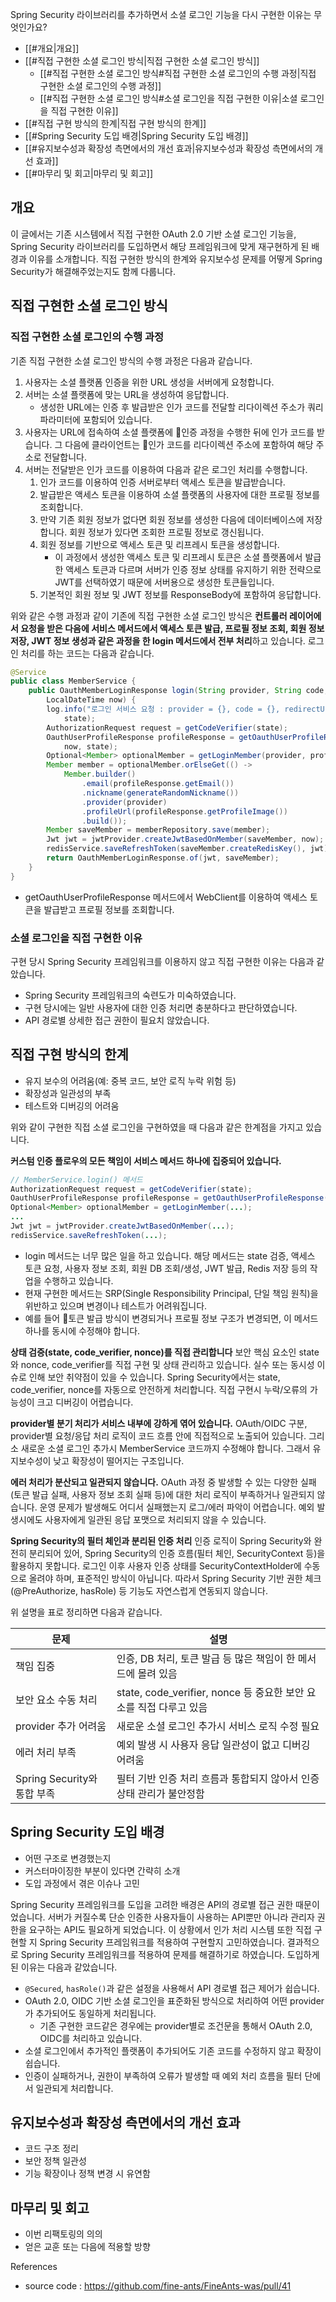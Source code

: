 Spring Security 라이브러리를 추가하면서 소셜 로그인 기능을 다시 구현한 이유는 무엇인가요?

- [[#개요|개요]]
- [[#직접 구현한 소셜 로그인 방식|직접 구현한 소셜 로그인 방식]]
	- [[#직접 구현한 소셜 로그인 방식#직접 구현한 소셜 로그인의 수행 과정|직접 구현한 소셜 로그인의 수행 과정]]
	- [[#직접 구현한 소셜 로그인 방식#소셜 로그인을 직접 구현한 이유|소셜 로그인을 직접 구현한 이유]]
- [[#직접 구현 방식의 한계|직접 구현 방식의 한계]]
- [[#Spring Security 도입 배경|Spring Security 도입 배경]]
- [[#유지보수성과 확장성 측면에서의 개선 효과|유지보수성과 확장성 측면에서의 개선 효과]]
- [[#마무리 및 회고|마무리 및 회고]]


## 개요
이 글에서는 기존 시스템에서 직접 구현한 OAuth 2.0 기반 소셜 로그인 기능을, Spring Security 라이브러리를 도입하면서 해당 프레임워크에 맞게 재구현하게 된 배경과 이유를 소개합니다. 직접 구현한 방식의 한계와 유지보수성 문제를 어떻게 Spring Security가 해결해주었는지도 함께 다룹니다.

## 직접 구현한 소셜 로그인 방식
### 직접 구현한 소셜 로그인의 수행 과정
기존 직접 구현한 소셜 로그인 방식의 수행 과정은 다음과 같습니다.
1. 사용자는 소셜 플랫폼 인증을 위한 URL 생성을 서버에게 요청합니다.
2. 서버는 소셜 플랫폼에 맞는 URL을 생성하여 응답합니다.
	- 생성한 URL에는 인증 후 발급받은 인가 코드를 전달할 리다이렉션 주소가 쿼리 파라미터에 포함되어 있습니다.
3. 사용자는 URL에 접속하여 소셜 플랫폼에 인증 과정을 수행한 뒤에 인가 코드를 받습니다. 그 다음에 클라이언트는 인가 코드를 리다이렉션 주소에 포함하여 해당 주소로 전달합니다.
4. 서버는 전달받은 인가 코드를 이용하여 다음과 같은 로그인 처리를 수행합니다.
	1. 인가 코드를 이용하여 인증 서버로부터 액세스 토큰을 발급받습니다.
	2. 발급받은 액세스 토큰을 이용하여 소셜 플랫폼의 사용자에 대한 프로필 정보를 조회합니다.
	3. 만약 기존 회원 정보가 없다면 회원 정보를 생성한 다음에 데이터베이스에 저장합니다. 회원 정보가 있다면 조회한 프로필 정보로 갱신됩니다.
	4. 회원 정보를 기반으로 액세스 토큰 및 리프레시 토큰을 생성합니다.
		- 이 과정에서 생성한 액세스 토큰 및 리프레시 토큰은 소셜 플랫폼에서 발급한 액세스 토큰과 다르며 서버가 인증 정보 상태를 유지하기 위한 전략으로 JWT를 선택하였기 때문에 서버용으로 생성한 토큰들입니다.
	5. 기본적인 회원 정보 및 JWT 정보를 ResponseBody에 포함하여 응답합니다.

위와 같은 수행 과정과 같이 기존에 직접 구현한 소셜 로그인 방식은 **컨트롤러 레이어에서 요청을 받은 다음에 서비스 메서드에서 액세스 토큰 발급, 프로필 정보 조회, 회원 정보 저장, JWT 정보 생성과 같은 과정을 한 login 메서드에서 전부 처리**하고 있습니다. 로그인 처리를 하는 코드는 다음과 같습니다.
```java
@Service
public class MemberService {
	public OauthMemberLoginResponse login(String provider, String code, String redirectUrl, String state,
		LocalDateTime now) {
		log.info("로그인 서비스 요청 : provider = {}, code = {}, redirectUrl = {}, state = {}", provider, code, redirectUrl,
			state);
		AuthorizationRequest request = getCodeVerifier(state);
		OauthUserProfileResponse profileResponse = getOauthUserProfileResponse(provider, code, redirectUrl, request,
			now, state);
		Optional<Member> optionalMember = getLoginMember(provider, profileResponse);
		Member member = optionalMember.orElseGet(() ->
			Member.builder()
				.email(profileResponse.getEmail())
				.nickname(generateRandomNickname())
				.provider(provider)
				.profileUrl(profileResponse.getProfileImage())
				.build());
		Member saveMember = memberRepository.save(member);
		Jwt jwt = jwtProvider.createJwtBasedOnMember(saveMember, now);
		redisService.saveRefreshToken(saveMember.createRedisKey(), jwt);
		return OauthMemberLoginResponse.of(jwt, saveMember);
	}
}
```
- getOauthUserProfileResponse 메서드에서 WebClient를 이용하여 액세스 토큰을 발급받고 프로필 정보를 조회합니다.

### 소셜 로그인을 직접 구현한 이유
구현 당시 Spring Security 프레임워크를 이용하지 않고 직접 구현한 이유는 다음과 같았습니다.
- Spring Security 프레임워크의 숙련도가 미숙하였습니다.
- 구현 당시에는 일반 사용자에 대한 인증 처리면 충분하다고 판단하였습니다.
- API 경로별 상세한 접근 권한이 필요치 않았습니다.

## 직접 구현 방식의 한계
- 유지 보수의 어려움(예: 중복 코드, 보안 로직 누락 위험 등)
- 확장성과 일관성의 부족
- 테스트와 디버깅의 어려움

위와 같이 구현한 직접 소셜 로그인을 구현하였을 때 다음과 같은 한계점을 가지고 있습니다.

**커스텀 인증 플로우의 모든 책임이 서비스 메서드 하나에 집중되어 있습니다.** 
```java
// MemberService.login() 메서드
AuthorizationRequest request = getCodeVerifier(state);
OauthUserProfileResponse profileResponse = getOauthUserProfileResponse(...);
Optional<Member> optionalMember = getLoginMember(...);
...
Jwt jwt = jwtProvider.createJwtBasedOnMember(...);
redisService.saveRefreshToken(...);
```
- login 메서드는 너무 많은 일을 하고 있습니다. 해당 메서드는 state 검증, 액세스 토큰 요청, 사용자 정보 조회, 회원 DB 조회/생성, JWT 발급, Redis 저장 등의 작업을 수행하고 있습니다.
- 현재 구현한 메서드는 SRP(Single Responsibility Principal, 단일 책임 원칙)을 위반하고 있으며 변경이나 테스트가 어려워집니다.
- 예를 들어 토큰 발급 방식이 변경되거나 프로필 정보 구조가 변경되면, 이 메서드 하나를 동시에 수정해야 합니다.

**상태 검증(state, code_verifier, nonce)를 직접 관리합니다**
보안 핵심 요소인 state와 nonce, code_verifier를 직접 구현 및 상태 관리하고 있습니다. 실수 또는 동시성 이슈로 인해 보안 취약점이 있을 수 있습니다. Spring Security에서는 state, code_verifier, nonce를 자동으로 안전하게 처리합니다. 직접 구현시 누락/오류의 가능성이 크고 디버깅이 어렵습니다.

**provider별 분기 처리가 서비스 내부에 강하게 엮어 있습니다.**
OAuth/OIDC 구분, provider별 요청/응답 처리 로직이 코드 흐름 안에 직접적으로 노출되어 있습니다. 그리소 새로운 소셜 로그인 추가시 MemberService 코드까지 수정해야 합니다. 그래서 유지보수성이 낮고 확장성이 떨어지는 구조입니다.

**에러 처리가 분산되고 일관되지 않습니다.**
OAuth 과정 중 발생할 수 있는 다양한 실패(토큰 발급 실패, 사용자 정보 조회 실패 등)에 대한 처리 로직이 부족하거나 일관되지 않습니다. 운영 문제가 발생해도 어디서 실패했는지 로그/에러 파악이 어렵습니다. 예외 발생시에도 사용자에게 일관된 응답 포맷으로 처리되지 않을 수 있습니다.

**Spring Security의 필터 체인과 분리된 인증 처리**
인증 로직이 Spring Security와 완전히 분리되어 있어, Spring Security의 인증 흐름(필터 체인, SecurityContext 등)을 활용하지 못합니다. 로그인 이후 사용자 인증 상태를 SecurityContextHolder에 수동으로 올려야 하며, 표준적인 방식이 아닙니다. 따라서 Spring Security 기반 권한 체크(@PreAuthorize, hasRole) 등 기능도 자연스럽게 연동되지 않습니다.

위 설명을 표로 정리하면 다음과 같습니다.

| 문제                     | 설명                                                 |
| ---------------------- | -------------------------------------------------- |
| 책임 집중                  | 인증, DB 처리, 토큰 발급 등 많은 책임이 한 메서드에 몰려 있음             |
| 보안 요소 수동 처리            | state, code_verifier, nonce 등 중요한 보안 요소를 직접 다루고 있음 |
| provider 추가 어려움        | 새로운 소셜 로그인 추가시 서비스 로직 수정 필요                        |
| 에러 처리 부족               | 예외 발생 시 사용자 응답 일관성이 없고 디버깅 어려움                     |
| Spring Security와 통합 부족 | 필터 기반 인증 처리 흐름과 통합되지 않아서 인증 상태 관리가 불안정함            |


## Spring Security 도입 배경
- 어떤 구조로 변경했는지
- 커스터마이징한 부분이 있다면 간략히 소개
- 도입 과정에서 겪은 이슈나 고민

Spring Security 프레임워크를 도입을 고려한 배경은 API의 경로별 접근 권한 때문이었습니다. 서버가 커질수록 단순 인증한 사용자들이 사용하는 API뿐만 아니라 관리자 권한을 요구하는 API도 필요하게 되었습니다. 이 상황에서 인가 처리 시스템 또한 직접 구현할 지 Spring Security 프레임워크를 적용하여 구현할지 고민하였습니다. 결과적으로 Spring Security 프레임워크를 적용하여 문제를 해결하기로 하였습니다. 도입하게 된 이유는 다음과 같았습니다.
- `@Secured`, `hasRole()`과 같은 설정을 사용해서 API 경로별 접근 제어가 쉽습니다.
- OAuth 2.0, OIDC 기반 소셜 로그인을 표준화된 방식으로 처리하여 어떤 provider가 추가되어도 동일하게 처리됩니다.
	- 기존 구현한 코드같은 경우에는 provider별로 조건문을 통해서 OAuth 2.0, OIDC를 처리하고 있습니다.
- 소셜 로그인에서 추가적인 플랫폼이 추가되어도 기존 코드를 수정하지 않고 확장이 쉽습니다.
- 인증이 실패하거나, 권한이 부족하여 오류가 발생할 때 예외 처리 흐름을 필터 단에서 일관되게 처리합니다.


## 유지보수성과 확장성 측면에서의 개선 효과
- 코드 구조 정리
- 보안 정책 일관성
- 기능 확장이나 정책 변경 시 유연함



## 마무리 및 회고
- 이번 리팩토링의 의의
- 얻은 교훈 또는 다음에 적용할 방향


References
- source code : https://github.com/fine-ants/FineAnts-was/pull/41
